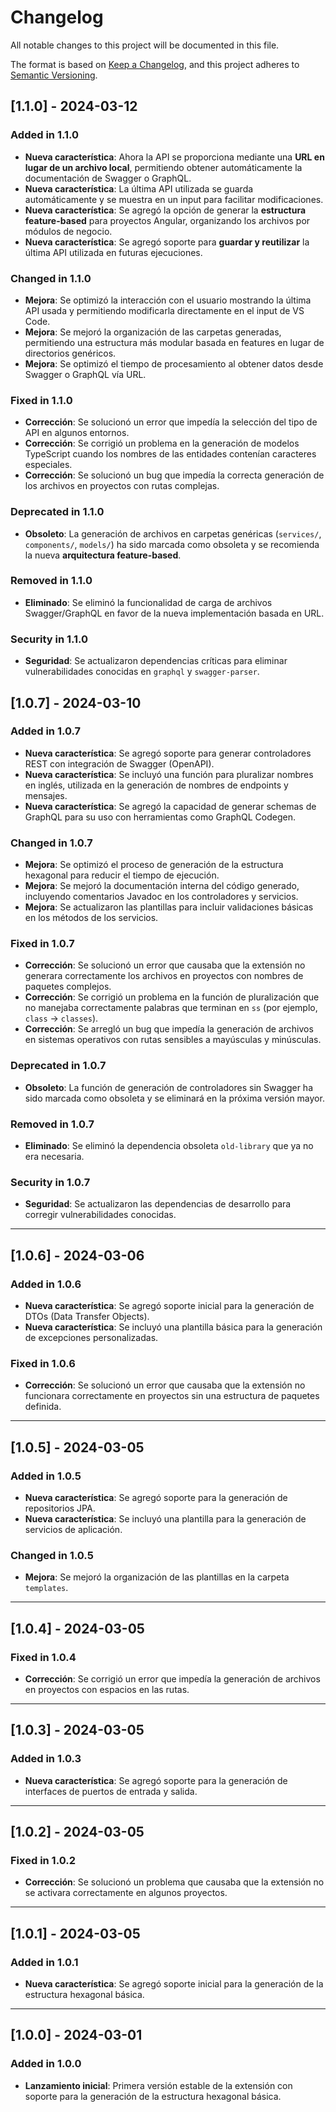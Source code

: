 # Changelog

All notable changes to this project will be documented in this file.

The format is based on [Keep a Changelog](https://keepachangelog.com/en/1.0.0/),
and this project adheres to [Semantic Versioning](https://semver.org/spec/v2.0.0.html).

## [1.1.0] - 2024-03-12

### Added in 1.1.0

- **Nueva característica**: Ahora la API se proporciona mediante una **URL en lugar de un archivo local**, permitiendo obtener automáticamente la documentación de Swagger o GraphQL.
- **Nueva característica**: La última API utilizada se guarda automáticamente y se muestra en un input para facilitar modificaciones.
- **Nueva característica**: Se agregó la opción de generar la **estructura feature-based** para proyectos Angular, organizando los archivos por módulos de negocio.
- **Nueva característica**: Se agregó soporte para **guardar y reutilizar** la última API utilizada en futuras ejecuciones.

### Changed in 1.1.0

- **Mejora**: Se optimizó la interacción con el usuario mostrando la última API usada y permitiendo modificarla directamente en el input de VS Code.
- **Mejora**: Se mejoró la organización de las carpetas generadas, permitiendo una estructura más modular basada en features en lugar de directorios genéricos.
- **Mejora**: Se optimizó el tiempo de procesamiento al obtener datos desde Swagger o GraphQL vía URL.

### Fixed in 1.1.0

- **Corrección**: Se solucionó un error que impedía la selección del tipo de API en algunos entornos.
- **Corrección**: Se corrigió un problema en la generación de modelos TypeScript cuando los nombres de las entidades contenían caracteres especiales.
- **Corrección**: Se solucionó un bug que impedía la correcta generación de los archivos en proyectos con rutas complejas.

### Deprecated in 1.1.0

- **Obsoleto**: La generación de archivos en carpetas genéricas (`services/`, `components/`, `models/`) ha sido marcada como obsoleta y se recomienda la nueva **arquitectura feature-based**.

### Removed in 1.1.0

- **Eliminado**: Se eliminó la funcionalidad de carga de archivos Swagger/GraphQL en favor de la nueva implementación basada en URL.

### Security in 1.1.0

- **Seguridad**: Se actualizaron dependencias críticas para eliminar vulnerabilidades conocidas en `graphql` y `swagger-parser`.

## [1.0.7] - 2024-03-10

### Added in 1.0.7

- **Nueva característica**: Se agregó soporte para generar controladores REST con integración de Swagger (OpenAPI).
- **Nueva característica**: Se incluyó una función para pluralizar nombres en inglés, utilizada en la generación de nombres de endpoints y mensajes.
- **Nueva característica**: Se agregó la capacidad de generar schemas de GraphQL para su uso con herramientas como GraphQL Codegen.

### Changed in 1.0.7

- **Mejora**: Se optimizó el proceso de generación de la estructura hexagonal para reducir el tiempo de ejecución.
- **Mejora**: Se mejoró la documentación interna del código generado, incluyendo comentarios Javadoc en los controladores y servicios.
- **Mejora**: Se actualizaron las plantillas para incluir validaciones básicas en los métodos de los servicios.

### Fixed in 1.0.7

- **Corrección**: Se solucionó un error que causaba que la extensión no generara correctamente los archivos en proyectos con nombres de paquetes complejos.
- **Corrección**: Se corrigió un problema en la función de pluralización que no manejaba correctamente palabras que terminan en `ss` (por ejemplo, `class` → `classes`).
- **Corrección**: Se arregló un bug que impedía la generación de archivos en sistemas operativos con rutas sensibles a mayúsculas y minúsculas.

### Deprecated in 1.0.7

- **Obsoleto**: La función de generación de controladores sin Swagger ha sido marcada como obsoleta y se eliminará en la próxima versión mayor.

### Removed in 1.0.7

- **Eliminado**: Se eliminó la dependencia obsoleta `old-library` que ya no era necesaria.

### Security in 1.0.7

- **Seguridad**: Se actualizaron las dependencias de desarrollo para corregir vulnerabilidades conocidas.

---

## [1.0.6] - 2024-03-06

### Added in 1.0.6

- **Nueva característica**: Se agregó soporte inicial para la generación de DTOs (Data Transfer Objects).
- **Nueva característica**: Se incluyó una plantilla básica para la generación de excepciones personalizadas.

### Fixed in 1.0.6

- **Corrección**: Se solucionó un error que causaba que la extensión no funcionara correctamente en proyectos sin una estructura de paquetes definida.

---

## [1.0.5] - 2024-03-05

### Added in 1.0.5

- **Nueva característica**: Se agregó soporte para la generación de repositorios JPA.
- **Nueva característica**: Se incluyó una plantilla para la generación de servicios de aplicación.

### Changed in 1.0.5

- **Mejora**: Se mejoró la organización de las plantillas en la carpeta `templates`.

---

## [1.0.4] - 2024-03-05

### Fixed in 1.0.4

- **Corrección**: Se corrigió un error que impedía la generación de archivos en proyectos con espacios en las rutas.

---

## [1.0.3] - 2024-03-05

### Added in 1.0.3

- **Nueva característica**: Se agregó soporte para la generación de interfaces de puertos de entrada y salida.

---

## [1.0.2] - 2024-03-05

### Fixed in 1.0.2

- **Corrección**: Se solucionó un problema que causaba que la extensión no se activara correctamente en algunos proyectos.

---

## [1.0.1] - 2024-03-05

### Added in 1.0.1

- **Nueva característica**: Se agregó soporte inicial para la generación de la estructura hexagonal básica.

---

## [1.0.0] - 2024-03-01

### Added in 1.0.0

- **Lanzamiento inicial**: Primera versión estable de la extensión con soporte para la generación de la estructura hexagonal básica.
